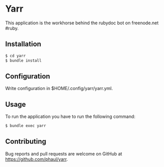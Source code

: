 # Yarr

This application is the workhorse behind the rubydoc bot on freenode.net #ruby.

## Installation

```bash
$ cd yarr
$ bundle install
```

## Configuration

Write configuration in $HOME/.config/yarr/yarr.yml.

## Usage

To run the application you have to run the following command:

```bash
$ bundle exec yarr
```

## Contributing

Bug reports and pull requests are welcome on GitHub at https://github.com/phaul/yarr.

